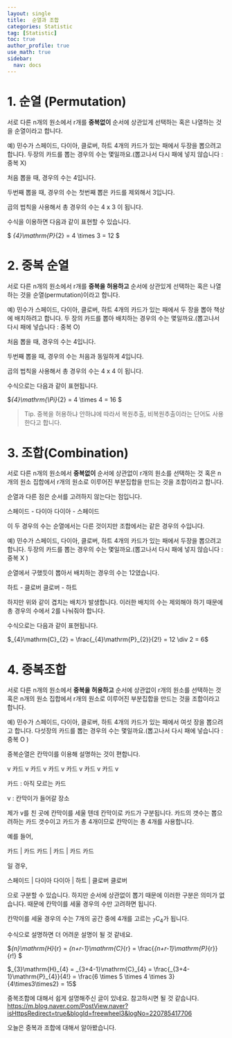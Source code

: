 ```yaml
---
layout: single
title:  순열과 조합
categories: Statistic
tag: [Statistic]
toc: true
author_profile: true
use_math: true
sidebar:
  nav: docs
---
```


# 1. 순열 (Permutation)

서로 다른 n개의 원소에서 r개를 **중복없이** 순서에 상관있게 선택하는 혹은 나열하는 것을 순열이라고 합니다.

예) 민수가 스페이드, 다이아, 클로버, 하트 4개의 카드가 있는 패에서 두장을 뽑으려고 합니다. 두장의 카드를 뽑는 경우의 수는 몇일까요.(뽑고나서 다시 패에 넣지 않습니다 : 중복 X)

처음 뽑을 때, 경우의 수는 4입니다.

두번째 뽑을 때, 경우의 수는 첫번째 뽑은 카드를 제외해서 3입니다.

곱의 법칙을 사용해서 총 경우의 수는 4 x 3 이 됩니다.

수식을 이용하면 다음과 같이 표현할 수 있습니다.

$
_{4}\mathrm{P}_{2} = 4 \times 3 = 12
$

# 2. 중복 순열

서로 다른 n개의 원소에서 r개를 **중복을 허용하고** 순서에 상관있게 선택하는 혹은 나열하는 것을 순열(permutation)이라고 합니다.

예) 민수가 스페이드, 다이아, 클로버, 하트 4개의 카드가 있는 패에서 두 장을 뽑아 책상에 배치하려고 합니다. 두 장의 카드를 뽑아 배치하는 경우의 수는 몇일까요.(뽑고나서 다시 패에 넣습니다 : 중복 O)

처음 뽑을 때, 경우의 수는 4입니다.

두번째 뽑을 때, 경우의 수는 처음과 동일하게 4입니다.

곱의 법칙을 사용해서 총 경우의 수는 4 x 4 이 됩니다.

수식으로는 다음과 같이 표현됩니다.

$_{4}\mathrm{\Pi}_{2} = 4 \times 4 = 16 $

> Tip. 중복을 허용하냐 안하냐에 따라서 복원추출, 비복원추출이라는 단어도 사용한다고 합니다.

# 3. 조합(Combination)

서로 다른 n개의 원소에서 **중복없이** 순서에 상관없이 r개의 원소를 선택하는 것 혹은 n개의 원소 집합에서 r개의 원소로 이루어진 부분집합을 만드는 것을 조합이라고 합니다.

순열과 다른 점은 순서를 고려하지 않는다는 점입니다.

스페이드 - 다이아
다이아 - 스페이드

이 두 경우의 수는 순열에서는 다른 것이지만 조합에서는 같은 경우의 수입니다.

예) 민수가 스페이드, 다이아, 클로버, 하트 4개의 카드가 있는 패에서 두장을 뽑으려고 합니다. 두장의 카드를 뽑는 경우의 수는 몇일까요.(뽑고나서 다시 패에 넣지 않습니다 : 중복 X )

순열에서 구했듯이 뽑아서 배치하는 경우의 수는 12였습니다.

하트 - 클로버
클로버 - 하트

하지만 위와 같이 겹치는 배치가 발생합니다. 이러한 배치의 수는 제외해야 하기 때문에 총 경우의 수에서 2를 나눠줘야 합니다.

수식으로는 다음과 같이 표현됩니다.

$_{4}\mathrm{C}_{2} = \frac{_{4}\mathrm{P}_{2}}{2!} = 12 \div 2 = 6$

# 4. 중복조합

서로 다른 n개의 원소에서 **중복을 허용하고** 순서에 상관없이 r개의 원소를 선택하는 것 혹은 n개의 원소 집합에서 r개의 원소로 이루어진 부분집합을 만드는 것을 조합이라고 합니다.

예) 민수가 스페이드, 다이아, 클로버, 하트 4개의 카드가 있는 패에서  여섯 장을 뽑으려고 합니다. 다섯장의 카드를 뽑는 경우의 수는 몇일까요.(뽑고나서 다시 패에 넣습니다 : 중복 O )

중복순열은 칸막이를 이용해 설명하는 것이 편합니다.

v 카드 v 카드 v 카드 v 카드 v 카드 v 카드 v 

카드 : 아직 모르는 카드

v : 칸막이가 들어갈 장소

제가 v를 친 곳에 칸막이를 세울 텐데 칸막이로 카드가 구분됩니다. 카드의 갯수는 뽑으려하는 카드 갯수이고 카드가 총 4개이므로 칸막이는 총 4개를 사용합니다.

예를 들어,

카드 | 카드 카드 | 카드 | 카드 카드

일 경우,

스페이드 | 다이아 다이아 | 하트 | 클로버 클로버

으로 구분할 수 있습니다. 하지만 순서에 상관없이 뽑기 때문에 이러한 구분은 의미가 없습니다. 때문에 칸막이를 세울 경우의 수만 고려하면 됩니다.

칸막이를 세울 경우의 수는 7개의 공간 중에 4개를 고르는 $_{7}\mathrm{C}_{4}$가 됩니다.

수식으로 설명하면 더 어려운 설명이 될 것 같네요.

$_{n}\mathrm{H}_{r} = _{n+r-1}\mathrm{C}_{r} = \frac{_{n+r-1}\mathrm{P}_{r}}{r!} $

$_{3}\mathrm{H}_{4} = _{3+4-1}\mathrm{C}_{4} = \frac{_{3+4-1}\mathrm{P}_{4}}{4!} = \frac{6 \times 5 \times 4 \times 3}{4\times3\times2} = 15$


중복조합에 대해서 쉽게 설명해주신 글이 있네요. 참고하시면 될 것 같습니다.
<https://m.blog.naver.com/PostView.naver?isHttpsRedirect=true&blogId=freewheel3&logNo=220785417706>


오늘은 중복과 조합에 대해서 알아봤습니다.










